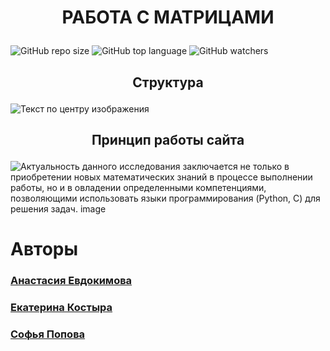 # <p align="center"> РАБОТА С МАТРИЦАМИ </p>
![GitHub repo size](https://img.shields.io/github/repo-size/PoKoEv-matrix/Module-C?color=green&label=Used%20Memory&style=plastic) ![GitHub top language](https://img.shields.io/github/languages/top/PoKoEv-matrix/Module-C?label=Python&logo=GitHub) ![GitHub watchers](https://img.shields.io/github/watchers/PoKoEv-matrix/Module-C?logoColor=blue&style=social)

## <p align="center"> Структура </p>

![Текст по центру изображения](/images/structure.png)

## <p align="center"> Принцип работы сайта </p>

![Актуальность данного исследования заключается не только в приобретении новых математических знаний в процессе выполнении работы, но и в овладении определенными компетенциями, позволяющими использовать языки программирования (Python, C) для решения задач.
![image](https://user-images.githubusercontent.com/60934863/120756897-84a19100-c518-11eb-98b2-d7e57a7dada3.png)
](/images/fuctional.png)

# Авторы

### <a href="https://vk.com/evdokiii"> Анастасия Евдокимова</a>
### <a href="https://vk.com/id172125070"> Екатерина Костыра</a>
### <a href="https://vk.com/s.popova21"> Софья Попова </a>
